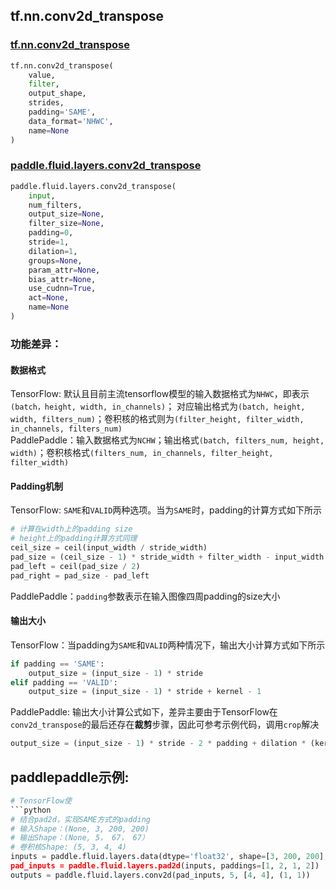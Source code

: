 
## tf.nn.conv2d_transpose

### [tf.nn.conv2d_transpose](https://www.tensorflow.org/api_docs/python/tf/nn/conv2d_transpose)
``` python
tf.nn.conv2d_transpose(
    value,
    filter,
    output_shape,
    strides,
    padding='SAME',
    data_format='NHWC',
    name=None
)
```

### [paddle.fluid.layers.conv2d_transpose](http://paddlepaddle.org/documentation/docs/zh/1.3/api_cn/layers_cn.html#paddle.fluid.layers.conv2d_transpose)
``` python
paddle.fluid.layers.conv2d_transpose(
    input, 
    num_filters, 
    output_size=None, 
    filter_size=None, 
    padding=0, 
    stride=1, 
    dilation=1, 
    groups=None, 
    param_attr=None, 
    bias_attr=None, 
    use_cudnn=True, 
    act=None, 
    name=None
)
```

### 功能差异：

#### 数据格式

TensorFlow: 默认且目前主流tensorflow模型的输入数据格式为`NHWC`，即表示`(batch，height, width, in_channels)`；
对应输出格式为`(batch, height, width, filters_num)`；卷积核的格式则为`(filter_height, filter_width, in_channels, filters_num)`  
PaddlePaddle：输入数据格式为`NCHW`；输出格式`(batch, filters_num, height, width)`；卷积核格式`(filters_num, in_channels, filter_height, filter_width)`

#### Padding机制
TensorFlow: `SAME`和`VALID`两种选项。当为`SAME`时，padding的计算方式如下所示
```python
# 计算在width上的padding size
# height上的padding计算方式同理
ceil_size = ceil(input_width / stride_width)
pad_size = (ceil_size - 1) * stride_width + filter_width - input_width
pad_left = ceil(pad_size / 2)
pad_right = pad_size - pad_left
```
PaddlePaddle：`padding`参数表示在输入图像四周padding的size大小

#### 输出大小
TensorFlow：当padding为`SAME`和`VALID`两种情况下，输出大小计算方式如下所示
```python
if padding == 'SAME':
    output_size = (input_size - 1) * stride
elif padding == 'VALID':
    output_size = (input_size - 1) * stride + kernel - 1
```
PaddlePaddle: 输出大小计算公式如下，差异主要由于TensorFlow在`conv2d_transpose`的最后还存在**裁剪**步骤，因此可参考示例代码，调用`crop`解决
```python
output_size = (input_size - 1) * stride - 2 * padding + dilation * (kernel - 1) + 1
```

## paddlepaddle示例:
```python
# TensorFlow使
```python
# 结合pad2d，实现SAME方式的padding
# 输入Shape：(None, 3, 200, 200)
# 输出Shape：(None, 5， 67， 67）
# 卷积核Shape: (5, 3, 4, 4)
inputs = paddle.fluid.layers.data(dtype='float32', shape=[3, 200, 200], name='inputs)
pad_inputs = paddle.fluid.layers.pad2d(inputs, paddings=[1, 2, 1, 2])
outputs = paddle.fluid.layers.conv2d(pad_inputs, 5, [4, 4], (1, 1))
